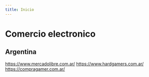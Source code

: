 ```yaml
---
title: Inicio
---
```


# Comercio electronico

## Argentina
https://www.mercadolibre.com.ar/
https://www.hardgamers.com.ar/
https://compragamer.com.ar/
